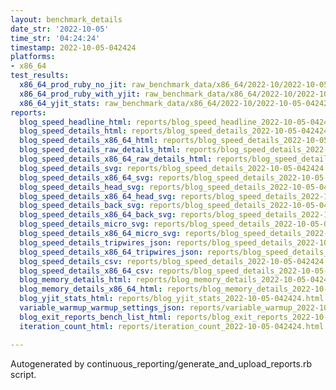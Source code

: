```yaml
---
layout: benchmark_details
date_str: '2022-10-05'
time_str: '04:24:24'
timestamp: 2022-10-05-042424
platforms:
- x86_64
test_results:
  x86_64_prod_ruby_no_jit: raw_benchmark_data/x86_64/2022-10/2022-10-05-042424_basic_benchmark_x86_64_prod_ruby_no_jit.json
  x86_64_prod_ruby_with_yjit: raw_benchmark_data/x86_64/2022-10/2022-10-05-042424_basic_benchmark_x86_64_prod_ruby_with_yjit.json
  x86_64_yjit_stats: raw_benchmark_data/x86_64/2022-10/2022-10-05-042424_basic_benchmark_x86_64_yjit_stats.json
reports:
  blog_speed_headline_html: reports/blog_speed_headline_2022-10-05-042424.html
  blog_speed_details_html: reports/blog_speed_details_2022-10-05-042424.html
  blog_speed_details_x86_64_html: reports/blog_speed_details_2022-10-05-042424.x86_64.html
  blog_speed_details_raw_details_html: reports/blog_speed_details_2022-10-05-042424.raw_details.html
  blog_speed_details_x86_64_raw_details_html: reports/blog_speed_details_2022-10-05-042424.x86_64.raw_details.html
  blog_speed_details_svg: reports/blog_speed_details_2022-10-05-042424.svg
  blog_speed_details_x86_64_svg: reports/blog_speed_details_2022-10-05-042424.x86_64.svg
  blog_speed_details_head_svg: reports/blog_speed_details_2022-10-05-042424.head.svg
  blog_speed_details_x86_64_head_svg: reports/blog_speed_details_2022-10-05-042424.x86_64.head.svg
  blog_speed_details_back_svg: reports/blog_speed_details_2022-10-05-042424.back.svg
  blog_speed_details_x86_64_back_svg: reports/blog_speed_details_2022-10-05-042424.x86_64.back.svg
  blog_speed_details_micro_svg: reports/blog_speed_details_2022-10-05-042424.micro.svg
  blog_speed_details_x86_64_micro_svg: reports/blog_speed_details_2022-10-05-042424.x86_64.micro.svg
  blog_speed_details_tripwires_json: reports/blog_speed_details_2022-10-05-042424.tripwires.json
  blog_speed_details_x86_64_tripwires_json: reports/blog_speed_details_2022-10-05-042424.x86_64.tripwires.json
  blog_speed_details_csv: reports/blog_speed_details_2022-10-05-042424.csv
  blog_speed_details_x86_64_csv: reports/blog_speed_details_2022-10-05-042424.x86_64.csv
  blog_memory_details_html: reports/blog_memory_details_2022-10-05-042424.html
  blog_memory_details_x86_64_html: reports/blog_memory_details_2022-10-05-042424.x86_64.html
  blog_yjit_stats_html: reports/blog_yjit_stats_2022-10-05-042424.html
  variable_warmup_warmup_settings_json: reports/variable_warmup_2022-10-05-042424.warmup_settings.json
  blog_exit_reports_bench_list_html: reports/blog_exit_reports_2022-10-05-042424.bench_list.html
  iteration_count_html: reports/iteration_count_2022-10-05-042424.html

---
```

Autogenerated by continuous_reporting/generate_and_upload_reports.rb script.
